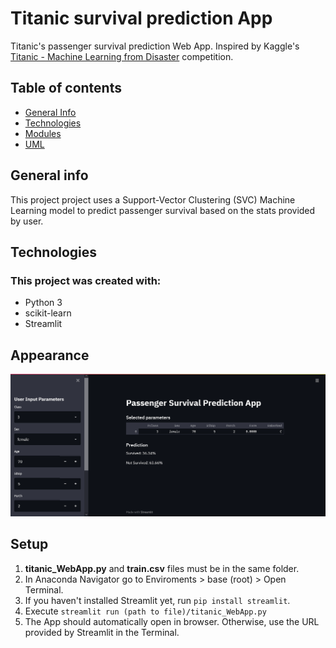 # Titanic survival prediction App
Titanic's passenger survival prediction Web App. Inspired by Kaggle's [Titanic - Machine Learning from Disaster](https://www.kaggle.com/c/titanic) competition.


## Table of contents
* [General Info](#general-info)
* [Technologies](#technologies)
* [Modules](#modules)
* [UML](https://github.com/ivan-svetlich/bookshelf/blob/main/screenshots/README.md)

## General info
This project project uses a Support-Vector Clustering (SVC) Machine Learning model to predict passenger survival based on the stats provided by user.

## Technologies
### This project was created with:
* Python 3
* scikit-learn
* Streamlit

## Appearance

![app](https://github.com/ivan-svetlich/data-analysis/blob/main/titanic-webApp/images/titanic.png)

## Setup
1. **titanic_WebApp.py** and **train.csv** files must be in the same folder.
2. In Anaconda Navigator go to Enviroments > base (root) > Open Terminal.
3. If you haven't installed Streamlit yet, run ```pip install streamlit```.
4. Execute ```streamlit run (path to file)/titanic_WebApp.py```
5. The App should automatically open in browser. Otherwise, use the URL provided by Streamlit in the Terminal.
